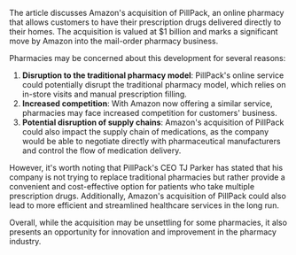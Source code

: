 The article discusses Amazon's acquisition of PillPack, an online pharmacy that allows customers to have their prescription drugs delivered directly to their homes. The acquisition is valued at $1 billion and marks a significant move by Amazon into the mail-order pharmacy business.

Pharmacies may be concerned about this development for several reasons:

1. **Disruption to the traditional pharmacy model**: PillPack's online service could potentially disrupt the traditional pharmacy model, which relies on in-store visits and manual prescription filling.
2. **Increased competition**: With Amazon now offering a similar service, pharmacies may face increased competition for customers' business.
3. **Potential disruption of supply chains**: Amazon's acquisition of PillPack could also impact the supply chain of medications, as the company would be able to negotiate directly with pharmaceutical manufacturers and control the flow of medication delivery.

However, it's worth noting that PillPack's CEO TJ Parker has stated that his company is not trying to replace traditional pharmacies but rather provide a convenient and cost-effective option for patients who take multiple prescription drugs. Additionally, Amazon's acquisition of PillPack could also lead to more efficient and streamlined healthcare services in the long run.

Overall, while the acquisition may be unsettling for some pharmacies, it also presents an opportunity for innovation and improvement in the pharmacy industry.